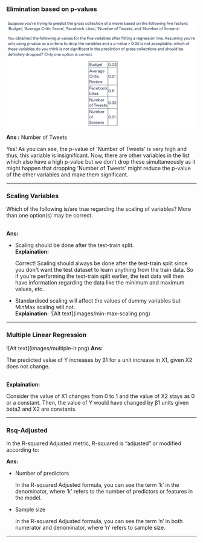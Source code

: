 <h3>Elimination based on p-values</h3>

![Alt text](images/lr-num-of-tweets.png)

<b>Ans :</b> Number of Tweets<br>
<p>Yes! As you can see, the p-value of 'Number of Tweets' is very high and thus, this variable is insignificant. Now, there are other variables in the list which also have a high p-value but we don't drop these simultaneously as it might happen that dropping 'Number of Tweets' might reduce the p-value of the other variables and make them significant.</p>
<hr>
<h3>Scaling Variables</h3>
<p>Which of the following is/are true regarding the scaling of variables? More than one option(s) may be correct.</p><br>
<b>Ans:</b>
<ul>
<li>Scaling should be done after the test-train split.<br>
<b>Explaination:</b><p>Correct! Scaling should always be done after the test-train split since you don't want the test dataset to learn anything from the train data. So if you're performing the test-train split earlier, the test data will then have information regarding the data like the minimum and maximum values, etc.</p>
</li>
<li>Standardised scaling will affect the values of dummy variables but MinMax scaling will not.<br>
<b>Explaination:</b>
![Alt text](images/min-max-scaling.png)
</li>
</ul>
<hr>
<h3>Multiple Linear Regression</h3>
![Alt text](images/multiple-lr.png)
<b>Ans:</b><p> The predicted value of Y increases by β1 for a unit increase in X1, given X2 does not change.</p><br>
<b>Explaination:</b><p>Consider the value of X1 changes from 0 to 1 and the value of X2 stays as 0 or a constant. Then, the value of Y would have changed by β1 units given beta2 and X2 are constants.</p>
<hr>
<h3>Rsq-Adjusted</h3>
<p>In the R-squared Adjusted metric, R-squared is “adjusted” or modified according to:</p>
<b>Ans:</b>
<ul>
<li>Number of predictors<br>
<p>In the R-squared Adjusted formula, you can see the term ‘k’ in the denominator, where ‘k’ refers to the number of predictors or features in the model.</p>
</li>
<li>Sample size<br>
<p>In the R-squared Adjusted formula, you can see the term ‘n’ in both numerator and denominator, where ‘n’ refers to sample size.</p>
</li>
</ul>
<hr>
